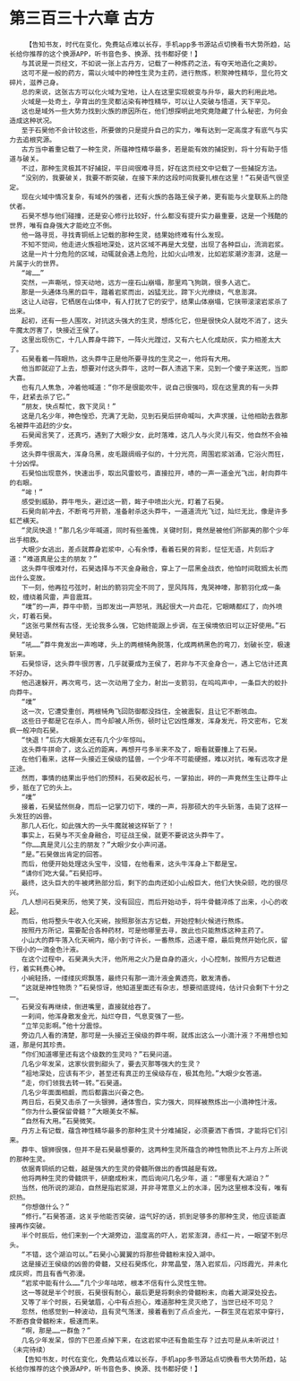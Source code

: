 # 第三百三十六章 古方
        【告知书友，时代在变化，免费站点难以长存，手机app多书源站点切换看书大势所趋，站长给你推荐的这个换源APP，听书音色多、换源、找书都好使！】
       与其说是一页经文，不如说一张上古丹方，记载了一种炼药之法，有夺天地造化之奥妙。
       这可不是一般的药方，需以火域中的神性生灵为主药，进行熬炼，积聚神性精华，显化符文碎片，滋养己身。
       总的来说，这张古方可以化火域为宝地，让人在这里实现蜕变与升华，最大的利用此地。
       火域是一处奇土，孕育出的生灵都沾染有神性精华，可以让人突破与悟道，天下罕见。
       这也是域外一些大势力找到火族的原因所在，他们想探明此地究竟隐藏了什么秘密，为何会造成这种状况。
       至于石昊他不会计较这些，所要做的只是提升自己的实力，唯有达到一定高度才有底气与实力去追根究源。
       古方当中着重记载了一种生灵，所蕴神性精华最多，若是能有效的捕捉到，将十分有助于悟道与破关。
       不过，那种生灵极其不好捕捉，平日间很难寻觅，好在这页经文中记载了一些捕捉方法。
       “没别的，我要破关，我要不断突破，在接下来的这段时间我要扎根在这里！”石昊语气很坚定。
       现在火域中情况复杂，有域外的强者，还有火族的各路王侯子弟，更有能与火皇联系上的隐伏者。
       石昊不想与他们碰撞，还是安心修行比较好，什么都没有提升实力最重要，这是一个残酷的世界，唯有自身强大才能屹立不倒。
       他一路寻觅，寻找青铜纸上记载的那种生灵，结果始终难有什么发现。
       不知不觉间，他走进火族祖地深处，这片区域不再是大戈壁，出现了各种巨山，流淌岩浆。
       这是一片十分危险的区域，动辄就会遇上危险，比如火山喷发，比如岩浆潮汐澎湃，这是一片属于火的世界。
       “哞……”
       突然，一声嘶吼，惊天动地，远方一座石山崩塌，那里鸡飞狗跳，很多人逃亡。
       那是一头通体乌黑的巨牛，踏着岩浆而出，凶猛无比，蹄下火光缭绕，气息澎湃。
       这让人动容，它栖居在山体中，有人打扰了它的安宁，结果山体崩塌，它挟带滚滚岩浆杀了出来。
       起初，还有一些人围攻，对抗这头强大的生灵，想炼化它，但是很快众人就吃不消了，这头牛魔太厉害了，快接近王侯了。
       这里出现伤亡，十几人葬身牛蹄下，一阵火光蹚过，又有六七人化成劫灰，实力相差太大了。
       石昊看着一阵眼热，这头莽牛正是他所要寻找的生灵之一，他将有大用。
       他当即就迎了上去，想要对付这头莽牛，这时一群人溃逃下来，见到一个傻子来送死，当即大喜。
       也有几人焦急，冲着他喊道：“你不是很能吹牛，说自己很强吗，现在这里真的有一头莽牛，赶紧去杀了它。”
       “朋友，快点帮忙，救下灵凤！”
       这是几名少年，神色惶恐，充满了无助，见到石昊后拼命喊叫，大声求援，让他相助去救那名被莽牛追赶的少女。
       石昊闻言笑了，还真巧，遇到了大眼少女，此时落难，这几人与火灵儿有交，他自然不会袖手旁观。
       这头莽牛很高大，浑身乌黑，皮毛跟绸缎子似的，十分光亮，周围岩浆汹涌，它浴火而狂，十分凶悍。
       石昊怕出现意外，快速出手，取出风雷蛟弓，直接拉开，哧的一声一道金光飞出，射向莽牛的右眼。
       “哞！”
       感受到威胁，莽牛甩头，避过这一箭，眸子中喷出火光，盯着了石昊。
       石昊向前冲去，不断弯弓开箭，准备射杀这头莽牛，一道道流光飞过，灿烂无比，像是许多虹芒横天。
       “灵凤快退！”那几名少年喊道，同时有些羞愧，关键时刻，竟然是被他们所鄙夷的那个少年出手相救。
       大眼少女逃出，差点就葬身岩浆中，心有余悸，看着石昊的背影，怔怔无语，片刻后才道：“难道真是公主的朋友？”
       这头莽牛很难对付，石昊选择与不灭金身融合，穿上了一层黑金战衣，他怕时间耽搁太长而出什么变故。
       下一刻，他再拉弓弦时，射出的箭羽完全不同了，罡风阵阵，鬼哭神嚎，那箭羽化成一条蛟，缠绕着风雷，声音震耳。
       “噗”的一声，莽牛中箭，当即发出一声怒吼，溅起很大一片血花，它眼睛都红了，向外喷火，盯着石昊。
       “这张弓果然有古怪，无论我多么强，它始终能跟上步调，在王侯境依旧可以正好使用。”石昊轻语。
       “吼……”莽牛竟发出一声咆哮，头上的两根犄角脱落，化成两柄黑色的弯刀，划破长空，极速斩来。
       石昊惊讶，这头莽牛很厉害，几乎就要成为王侯了，若非与不灭金身合一，遇上它估计还真不好办。
       他迅速躲开，再次弯弓，这一次动用了全力，射出一支箭羽，在呜呜声中，一条巨大的蛟扑向莽牛。
       “噗”
       这一次，它遭受重创，两根犄角飞回防御都没挡住，全被震裂，且让它不断咳血。
       这些日子都是它在杀人，而今却被人所伤，顿时让它凶性爆发，浑身发光，符文密布，它发疯一般冲向石昊。
       “快退！”后方大眼美女还有几个少年惊叫。
       这头莽牛拼命了，这么近的距离，再想开弓多半来不及了，眼看就要撞上了石昊。
       在他们看来，这样一头接近王侯级的猛兽，一个少年不可能硬撼，难以对抗，唯有远攻才是正途。
       然而，事情的结果出乎他们的预料，石昊收起长弓，一掌拍出，砰的一声竟然生生让莽牛止步，抵在了它的头上。
       “噗”
       接着，石昊猛然侧身，而后一记掌刀切下，噗的一声，将那硕大的牛头斩落，击毙了这样一头发狂的凶兽。
       那几人石化，如此强大的一头牛魔就被这样斩了？！
       事实上，石昊与不灭金身融合，可征战王侯，就更不要说这头莽牛了。
       “你……真是灵儿公主的朋友？”大眼少女小声问道。
       “是。”石昊做出肯定的回答。
       而后，他便开始处理这头宝牛，没错，在他看来，这头牛浑身上下都是宝。
       “请你们吃大餐。”石昊招呼。
       最终，这头巨大的牛被烤熟部分后，剩下的血肉还如小山般巨大，他们大快朵颐，吃的很尽兴。
       几人想问石昊来历，他笑了笑，没有回应，而后开始动手，将牛骨髓淬炼了出来，小心的收起。
       而后，他将整头牛收入化天碗，按照那张古方记载，开始控制火候进行熬炼。
       按照丹方所记，需要配合各种药材，可是他哪里去寻，故此也只能熬炼这种主药了。
       小山大的莽牛落入化天碗内，缩小到寸许长，一番熬炼，迅速干瘪，最后竟然开始化灰，留下很小的一滴金色汁液。
       在这个过程中，石昊满头大汗，他所用之火乃是自身的道火，小心控制，按照丹方记载进行，着实耗费心神。
       小碗轻扬，一缕缕灰烬飘落，最终只有那一滴汁液金黄透亮，散发清香。
       “这就是神性物质？”石昊惊讶，他知道里面还有杂志，想要彻底提纯，估计只会剩下十分之一。
       石昊没有再继续，倒进嘴里，直接就给吞了。
       一刹间，他浑身散发金光，灿烂夺目，气息变强了一些。
       “立竿见影啊。”他十分震惊。
       旁边几人看的清楚，那可是一头接近王侯级的莽牛啊，就炼出这么一小滴汁液？不用想也知道，那是何其珍贵。
       “你们知道哪里还有这个级数的生灵吗？”石昊问道。
       几名少年发呆，这家伙尝到甜头了，要去灭那等强大的生灵？
       “祖地深处，应该有不少，甚至还有真正的王侯级存在，极其危险。”大眼少女答道。
       “走，你们领我去转一转。”石昊道。
       几名少年面面相觑，而后都露出兴奋之色。
       两日后，石昊又击杀了一头银狮，通体雪白，实力强大，同样被熬炼出一小滴神性汁液。
       “你为什么要保留骨髓？”大眼美女不解。
       “自然有大用。”石昊微笑。
       丹方上有记载，蕴含神性精华最多的那种生灵十分难捕捉，必须要洒下香饵，才能将它们引来。
       莽牛、银狮很强，但并不是石昊最想要的，这两种生灵所蕴含的神性物质比不上丹方上所说的那种生灵。
       依据青铜纸的记载，越是强大的生灵的骨髓所做出的香饵越是有效。
       他将两种生灵的骨髓烘干，研磨成粉末，而后询问几名少年，道：“哪里有大湖泊？”
       当然，他所说的湖泊，自然是指岩浆湖，并非寻常意义上的水泽，因为这里根本没有，唯有炽热。
       “你想做什么？”
       “修行。”石昊答道，这关乎他能否突破，运气好的话，抓到足够多的那种生灵，他应该能直接再作突破。
       半个时辰后，他们来到一个大湖旁边，温度高的吓人，岩浆澎湃，赤红一片，一眼望不到尽头。
       “不错，这个湖泊可以。”石昊小心翼翼的将那些骨髓粉末投入湖中。
       这是接近王侯级的凶兽的骨髓，又经石昊炼化，非常晶莹，落入岩浆后，闪烁霞光，并未化成灰烬，而且有香气弥漫。
       “岩浆中能有什么……”几个少年咕哝，根本不信有什么灵性生物。
       这一等就是半个时辰，石昊很有耐心，最后更是将剩余的骨髓粉末，向着大湖深处投去。
       又等了半个时辰，石昊皱眉，心中有点担心，难道那种生灵灭绝了，当世已经不可见？
       忽然，他感觉到一种波动，且有灵气荡漾，接着看到了点点金光，一群生灵在岩浆中穿行，不断吞食骨髓粉末，极速而来。
       “啊，那是……一群鱼？”
       几名少年发呆，惊的下巴差点掉下来，在这岩浆中还有鱼能生存？过去可是从未听说过！（未完待续）
       【告知书友，时代在变化，免费站点难以长存，手机app多书源站点切换看书大势所趋，站长给你推荐的这个换源APP，听书音色多、换源、找书都好使！】